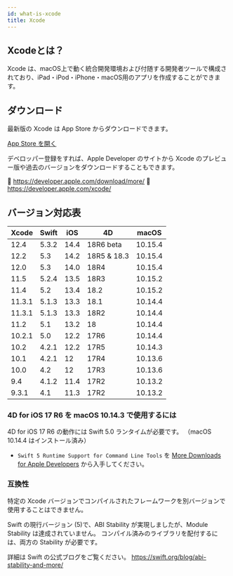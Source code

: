 ```yaml
---
id: what-is-xcode
title: Xcode
---
```


## Xcodeとは？

Xcode は、macOS上で動く統合開発環境および付随する開発者ツールで構成されており、iPad・iPod・iPhone・macOS用のアプリを作成することができます。

## ダウンロード

最新版の Xcode は App Store からダウンロードできます。

<div className="center-button">
<a className="button button--primary" href="macappstore://itunes.apple.com/app/id497799835?mt=12">App Store を開く </a>
</div>

デベロッパー登録をすれば、Apple Developer のサイトから Xcode のプレビュー版や過去のバージョンをダウンロードすることもできます。

🔗 https://developer.apple.com/download/more/ 🔗 https://developer.apple.com/xcode/

## バージョン対応表

| Xcode  | Swift | iOS  | 4D          | macOS   |
| ------ | ----- | ---- | ----------- | ------- |
| 12.4   | 5.3.2 | 14.4 | 18R6 beta   | 10.15.4 |
| 12.2   | 5.3   | 14.2 | 18R5 & 18.3 | 10.15.4 |
| 12.0   | 5.3   | 14.0 | 18R4        | 10.15.4 |
| 11.5   | 5.2.4 | 13.5 | 18R3        | 10.15.2 |
| 11.4   | 5.2   | 13.4 | 18.2        | 10.15.2 |
| 11.3.1 | 5.1.3 | 13.3 | 18.1        | 10.14.4 |
| 11.3.1 | 5.1.3 | 13.3 | 18R2        | 10.14.4 |
| 11.2   | 5.1   | 13.2 | 18          | 10.14.4 |
| 10.2.1 | 5.0   | 12.2 | 17R6        | 10.14.4 |
| 10.2   | 4.2.1 | 12.2 | 17R5        | 10.14.3 |
| 10.1   | 4.2.1 | 12   | 17R4        | 10.13.6 |
| 10.0   | 4.2   | 12   | 17R3        | 10.13.6 |
| 9.4    | 4.1.2 | 11.4 | 17R2        | 10.13.2 |
| 9.3.1  | 4.1   | 11.3 | 17R2        | 10.13.2 |


### 4D for iOS 17 R6 を macOS 10.14.3 で使用するには

4D for iOS 17 R6 の動作には Swift 5.0 ランタイムが必要です。 （macOS 10.14.4 はインストール済み）

 - `Swift 5 Runtime Support for Command Line Tools` を [More Downloads for Apple Developers](https://developer.apple.com/download/more/) から入手してください。


### 互換性

特定の Xcode バージョンでコンパイルされたフレームワークを別バージョンで使用することはできません。

Swift の現行バージョン (5)で、ABI Stability が実現しましたが、Module Stability は達成されていません。 コンパイル済みのライブラリを配付するには、両方の Stability が必要です。

詳細は Swift の公式ブログをご覧ください。 https://swift.org/blog/abi-stability-and-more/
